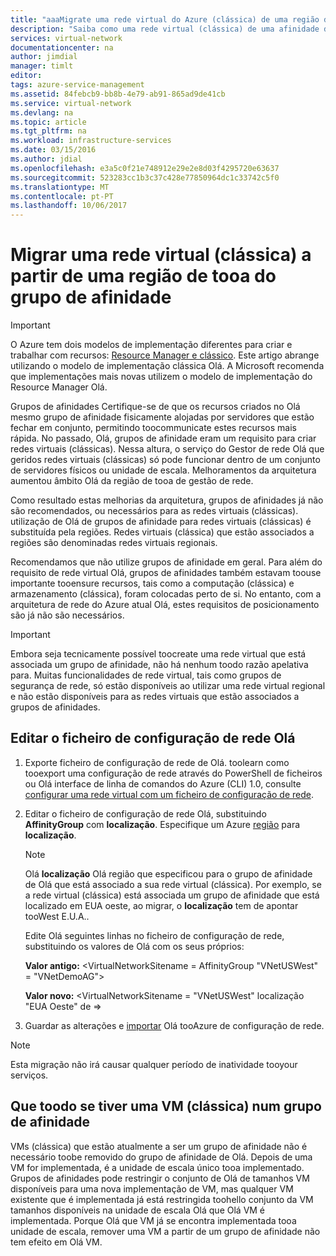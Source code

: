 ```yaml
---
title: "aaaMigrate uma rede virtual do Azure (clássica) de uma região do grupo de afinidade tooa | Microsoft Docs"
description: "Saiba como uma rede virtual (clássica) de uma afinidade de toomigrate grupo tooa região."
services: virtual-network
documentationcenter: na
author: jimdial
manager: timlt
editor: 
tags: azure-service-management
ms.assetid: 84febcb9-bb8b-4e79-ab91-865ad9de41cb
ms.service: virtual-network
ms.devlang: na
ms.topic: article
ms.tgt_pltfrm: na
ms.workload: infrastructure-services
ms.date: 03/15/2016
ms.author: jdial
ms.openlocfilehash: e3a5c0f21e748912e29e2e8d03f4295720e63637
ms.sourcegitcommit: 523283cc1b3c37c428e77850964dc1c33742c5f0
ms.translationtype: MT
ms.contentlocale: pt-PT
ms.lasthandoff: 10/06/2017
---
```

# <a name="migrate-a-virtual-network-classic-from-an-affinity-group-tooa-region"></a>Migrar uma rede virtual (clássica) a partir de uma região de tooa do grupo de afinidade

> [!IMPORTANT]
> O Azure tem dois modelos de implementação diferentes para criar e trabalhar com recursos: [Resource Manager e clássico](../resource-manager-deployment-model.md?toc=%2fazure%2fvirtual-network%2ftoc.json). Este artigo abrange utilizando o modelo de implementação clássica Olá. A Microsoft recomenda que implementações mais novas utilizem o modelo de implementação do Resource Manager Olá.

Grupos de afinidades Certifique-se de que os recursos criados no Olá mesmo grupo de afinidade fisicamente alojadas por servidores que estão fechar em conjunto, permitindo toocommunicate estes recursos mais rápida. No passado, Olá, grupos de afinidade eram um requisito para criar redes virtuais (clássicas). Nessa altura, o serviço do Gestor de rede Olá que geridos redes virtuais (clássicas) só pode funcionar dentro de um conjunto de servidores físicos ou unidade de escala. Melhoramentos da arquitetura aumentou âmbito Olá da região de tooa de gestão de rede.

Como resultado estas melhorias da arquitetura, grupos de afinidades já não são recomendados, ou necessários para as redes virtuais (clássicas). utilização de Olá de grupos de afinidade para redes virtuais (clássicas) é substituída pela regiões. Redes virtuais (clássica) que estão associados a regiões são denominadas redes virtuais regionais.

Recomendamos que não utilize grupos de afinidade em geral. Para além do requisito de rede virtual Olá, grupos de afinidades também estavam toouse importante tooensure recursos, tais como a computação (clássica) e armazenamento (clássica), foram colocadas perto de si. No entanto, com a arquitetura de rede do Azure atual Olá, estes requisitos de posicionamento são já não são necessários.

> [!IMPORTANT]
> Embora seja tecnicamente possível toocreate uma rede virtual que está associada um grupo de afinidade, não há nenhum toodo razão apelativa para. Muitas funcionalidades de rede virtual, tais como grupos de segurança de rede, só estão disponíveis ao utilizar uma rede virtual regional e não estão disponíveis para as redes virtuais que estão associados a grupos de afinidades.
> 
> 

## <a name="edit-hello-network-configuration-file"></a>Editar o ficheiro de configuração de rede Olá

1. Exporte ficheiro de configuração de rede de Olá. toolearn como tooexport uma configuração de rede através do PowerShell de ficheiros ou Olá interface de linha de comandos do Azure (CLI) 1.0, consulte [configurar uma rede virtual com um ficheiro de configuração de rede](virtual-networks-using-network-configuration-file.md#export).
2. Editar o ficheiro de configuração de rede Olá, substituindo **AffinityGroup** com **localização**. Especifique um Azure [região](https://azure.microsoft.com/regions) para **localização**.
   
   > [!NOTE]
   > Olá **localização** Olá região que especificou para o grupo de afinidade de Olá que está associado a sua rede virtual (clássica). Por exemplo, se a rede virtual (clássica) está associada um grupo de afinidade que está localizado em EUA oeste, ao migrar, o **localização** tem de apontar tooWest E.U.A.. 
   > 
   > 
   
    Edite Olá seguintes linhas no ficheiro de configuração de rede, substituindo os valores de Olá com os seus próprios: 
   
    **Valor antigo:** \<VirtualNetworkSitename = AffinityGroup "VNetUSWest" = "VNetDemoAG"\> 
   
    **Valor novo:** \<VirtualNetworkSitename = "VNetUSWest" localização "EUA Oeste" de =\>
3. Guardar as alterações e [importar](virtual-networks-using-network-configuration-file.md#import) Olá tooAzure de configuração de rede.

> [!NOTE]
> Esta migração não irá causar qualquer período de inatividade tooyour serviços.
> 
> 

## <a name="what-toodo-if-you-have-a-vm-classic-in-an-affinity-group"></a>Que toodo se tiver uma VM (clássica) num grupo de afinidade
VMs (clássica) que estão atualmente a ser um grupo de afinidade não é necessário toobe removido do grupo de afinidade de Olá. Depois de uma VM for implementada, é a unidade de escala único tooa implementado. Grupos de afinidades pode restringir o conjunto de Olá de tamanhos VM disponíveis para uma nova implementação de VM, mas qualquer VM existente que é implementada já está restringida toohello conjunto da VM tamanhos disponíveis na unidade de escala Olá que Olá VM é implementada. Porque Olá que VM já se encontra implementada tooa unidade de escala, remover uma VM a partir de um grupo de afinidade não tem efeito em Olá VM.

